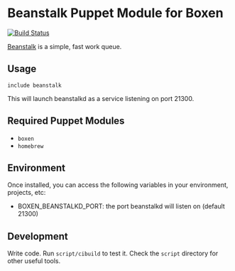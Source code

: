 # Beanstalk Puppet Module for Boxen

[![Build Status](https://travis-ci.org/boxen/puppet-beanstalk.png?branch=master)](https://travis-ci.org/boxen/puppet-beanstalk)

[Beanstalk](http://kr.github.com/beanstalkd/) is a simple, fast work queue.

## Usage

```puppet
include beanstalk
```

This will launch beanstalkd as a service listening on port 21300.

## Required Puppet Modules

* `boxen`
* `homebrew`

## Environment

Once installed, you can access the following variables in your environment, projects, etc:

* BOXEN_BEANSTALKD_PORT: the port beanstalkd will listen on (default 21300)

## Development

Write code. Run `script/cibuild` to test it. Check the `script`
directory for other useful tools.
